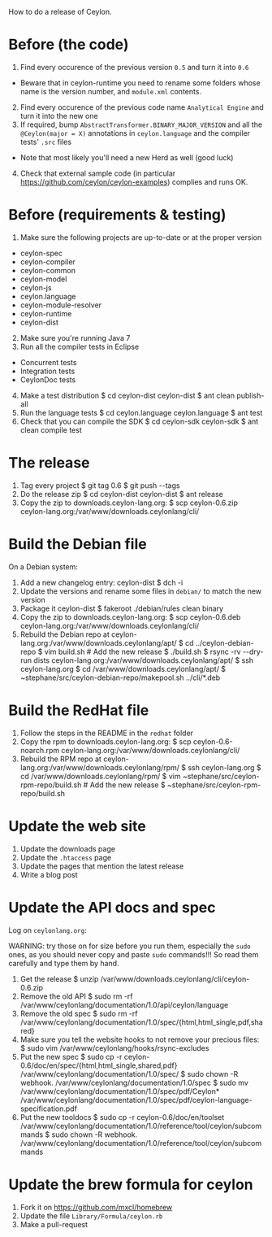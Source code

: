 How to do a release of Ceylon.

# Before (the code)

1. Find every occurence of the previous version `0.5` and turn it into `0.6`
  - Beware that in ceylon-runtime you need to rename some folders whose name is the version number, and `module.xml` contents.
2. Find every occurence of the previous code name `Analytical Engine` and turn it into the new one
3. If required, bump `AbstractTransformer.BINARY_MAJOR_VERSION` and all the `@Ceylon(major = X)` annotations in `ceylon.language`
   and the compiler tests' `.src` files
  - Note that most likely you'll need a new Herd as well (good luck)
4. Check that external sample code (in particular https://github.com/ceylon/ceylon-examples)
complies and runs OK.

# Before (requirements & testing)

1. Make sure the following projects are up-to-date or at the proper version
  - ceylon-spec
  - ceylon-compiler
  - ceylon-common
  - ceylon-model
  - ceylon-js
  - ceylon.language
  - ceylon-module-resolver
  - ceylon-runtime
  - ceylon-dist
2. Make sure you're running Java 7
3. Run all the compiler tests in Eclipse
  - Concurrent tests
  - Integration tests
  - CeylonDoc tests
4. Make a test distribution
    $ cd ceylon-dist
    ceylon-dist $ ant clean publish-all
5. Run the language tests
    $ cd ceylon.language
    ceylon.language $ ant test
6. Check that you can compile the SDK
    $ cd ceylon-sdk
    ceylon-sdk $ ant clean compile test

# The release

1. Tag every project
    $ git tag 0.6
    $ git push --tags
2. Do the release zip
    $ cd ceylon-dist
    ceylon-dist $ ant release
3. Copy the zip to downloads.ceylon-lang.org:
    $ scp ceylon-0.6.zip ceylon-lang.org:/var/www/downloads.ceylonlang/cli/

# Build the Debian file

On a Debian system:

1. Add a new changelog entry:
    ceylon-dist $ dch -i
2. Update the versions and rename some files in `debian/` to match the new version
3. Package it
    ceylon-dist $ fakeroot ./debian/rules clean binary
4. Copy the zip to downloads.ceylon-lang.org:
    $ scp ceylon-0.6.deb ceylon-lang.org:/var/www/downloads.ceylonlang/cli/
5. Rebuild the Debian repo at ceylon-lang.org:/var/www/downloads.ceylonlang/apt/
    $ cd ../ceylon-debian-repo
    $ vim build.sh # Add the new release
    $ ./build.sh
    $ rsync -rv --dry-run dists ceylon-lang.org:/var/www/downloads.ceylonlang/apt/
    $ ssh ceylon-lang.org
    $ cd /var/www/downloads.ceylonlang/apt/
    $ ~stephane/src/ceylon-debian-repo/makepool.sh ../cli/*.deb

# Build the RedHat file

1. Follow the steps in the README in the `redhat` folder
2. Copy the rpm to downloads.ceylon-lang.org:
    $ scp ceylon-0.6-noarch.rpm ceylon-lang.org:/var/www/downloads.ceylonlang/cli/
3. Rebuild the RPM repo at ceylon-lang.org:/var/www/downloads.ceylonlang/rpm/
    $ ssh ceylon-lang.org
    $ cd /var/www/downloads.ceylonlang/rpm/
    $ vim ~stephane/src/ceylon-rpm-repo/build.sh # Add the new release
    $ ~stephane/src/ceylon-rpm-repo/build.sh

# Update the web site

1. Update the downloads page
2. Update the `.htaccess` page
3. Update the pages that mention the latest release
4. Write a blog post

# Update the API docs and spec

Log on `ceylonlang.org`:

WARNING: try those on for size before you run them, especially the `sudo` ones, as you should
never copy and paste `sudo` commands!!! So read them carefully and type them by hand.

1. Get the release
    $ unzip /var/www/downloads.ceylonlang/cli/ceylon-0.6.zip
2. Remove the old API
    $ sudo rm -rf /var/www/ceylonlang/documentation/1.0/api/ceylon/language
3. Remove the old spec
    $ sudo rm -rf /var/www/ceylonlang/documentation/1.0/spec/{html,html_single,pdf,shared}
4. Make sure you tell the website hooks to not remove your precious files:
    $ sudo vim /var/www/ceylonlang/hooks/rsync-excludes
5. Put the new spec
    $ sudo cp -r ceylon-0.6/doc/en/spec/{html,html_single,shared,pdf} /var/www/ceylonlang/documentation/1.0/spec/
    $ sudo chown -R webhook. /var/www/ceylonlang/documentation/1.0/spec
    $ sudo mv /var/www/ceylonlang/documentation/1.0/spec/pdf/Ceylon* /var/www/ceylonlang/documentation/1.0/spec/pdf/ceylon-language-specification.pdf
6. Put the new tooldocs
    $ sudo cp -r ceylon-0.6/doc/en/toolset /var/www/ceylonlang/documentation/1.0/reference/tool/ceylon/subcommands
    $ sudo chown -R webhook. /var/www/ceylonlang/documentation/1.0/reference/tool/ceylon/subcommands

# Update the brew formula for ceylon

1. Fork it on https://github.com/mxcl/homebrew
2. Update the file `Library/Formula/ceylon.rb`
3. Make a pull-request
